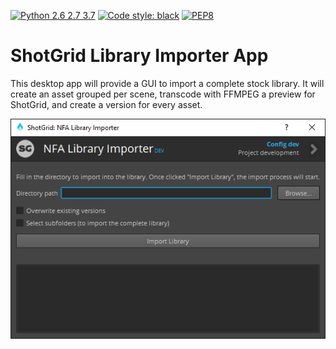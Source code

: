 [![Python 2.6 2.7 3.7](https://img.shields.io/badge/python-2.6%20%7C%202.7%20%7C%203.7-blue.svg)](https://www.python.org/)
[![Code style: black](https://img.shields.io/badge/code%20style-black-000000.svg)](https://github.com/psf/black)
[![PEP8](https://img.shields.io/badge/code%20style-pep8-orange.svg)](https://www.python.org/dev/peps/pep-0008/)

# ShotGrid Library Importer App
This desktop app will provide a GUI to import a complete stock library.
It will create an asset grouped per scene, transcode with FFMPEG a preview for ShotGrid, and create a version for every asset.

![ShotGrid Library Importer user interface](resources/tk-desktop-libraryimporter.png)